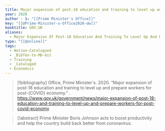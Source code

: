 ```yaml
---
title: Major expansion of post-18 education and training to level up and prepare workers for post-COVID economy
year: 2020
author - 1: "[[Prime Minister's Office]]"
key: "[[@Prime-Minister-s-Office2020-dw]]"
booktitle: GOV.UK
aliases:
  - Major Expansion Of Post-18 Education And Training To Level Up And Prepare Workers For Post-Covid Economy
type: "[[@online]]"
tags:
  - Notion-Catalogued
  - _BibTex-to-MD-Git
  - Training
  - _Cataloged
  - Economics
---
```


> [!bibliography]
> Office, Prime Minister's. 2020. “Major expansion of post-18 education and training to level up and prepare workers for post-{COVID} economy.” . https://www.gov.uk/government/news/major-expansion-of-post-18-education-and-training-to-level-up-and-prepare-workers-for-post-covid-economy

> [!abstract]
> Prime Minister Boris Johnson acts to boost productivity and help the country build back better from coronavirus.